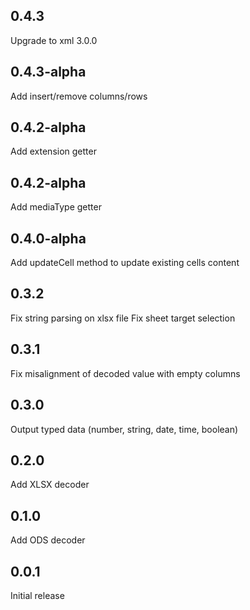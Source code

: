 ## 0.4.3
Upgrade to xml 3.0.0

## 0.4.3-alpha
Add insert/remove columns/rows

## 0.4.2-alpha
Add extension getter

## 0.4.2-alpha
Add mediaType getter

## 0.4.0-alpha
Add updateCell method to update existing cells content

## 0.3.2
Fix string parsing on xlsx file
Fix sheet target selection

## 0.3.1
Fix misalignment of decoded value with empty columns

## 0.3.0
Output typed data (number, string, date, time, boolean)

## 0.2.0
Add XLSX decoder

## 0.1.0
Add ODS decoder

## 0.0.1
Initial release
